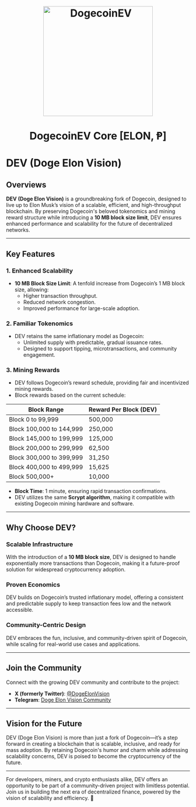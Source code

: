 <h1 align="center">
<img src="https://i.imgur.com/G1muLvB.jpeg" alt="DogecoinEV" width="300"/>
<br/><br/>
DogecoinEV Core [ELON, Ᵽ]
</h1>


# DEV (Doge Elon Vision) 

## Overviews

**DEV (Doge Elon Vision)** is a groundbreaking fork of Dogecoin, designed to live up to Elon Musk’s vision of a scalable, efficient, and high-throughput blockchain. By preserving Dogecoin's beloved tokenomics and mining reward structure while introducing a **10 MB block size limit**, DEV ensures enhanced performance and scalability for the future of decentralized networks.

---

## Key Features

### **1. Enhanced Scalability**
- **10 MB Block Size Limit**: A tenfold increase from Dogecoin’s 1 MB block size, allowing:
  - Higher transaction throughput.
  - Reduced network congestion.
  - Improved performance for large-scale adoption.

### **2. Familiar Tokenomics**
- DEV retains the same inflationary model as Dogecoin:
  - Unlimited supply with predictable, gradual issuance rates.
  - Designed to support tipping, microtransactions, and community engagement.

### **3. Mining Rewards**
- DEV follows Dogecoin’s reward schedule, providing fair and incentivized mining rewards.
- Block rewards based on the current schedule:

| **Block Range**          | **Reward Per Block (DEV)** |
|---------------------------|----------------------------|
| Block 0 to 99,999         | 500,000                   |
| Block 100,000 to 144,999  | 250,000                   |
| Block 145,000 to 199,999  | 125,000                   |
| Block 200,000 to 299,999  | 62,500                    |
| Block 300,000 to 399,999  | 31,250                    |
| Block 400,000 to 499,999  | 15,625                    |
| Block 500,000+            | 10,000                    |

- **Block Time**: 1 minute, ensuring rapid transaction confirmations.
- DEV utilizes the same **Scrypt algorithm**, making it compatible with existing Dogecoin mining hardware and software.

---

## Why Choose DEV?

### **Scalable Infrastructure**
With the introduction of a **10 MB block size**, DEV is designed to handle exponentially more transactions than Dogecoin, making it a future-proof solution for widespread cryptocurrency adoption.

### **Proven Economics**
DEV builds on Dogecoin’s trusted inflationary model, offering a consistent and predictable supply to keep transaction fees low and the network accessible.

### **Community-Centric Design**
DEV embraces the fun, inclusive, and community-driven spirit of Dogecoin, while scaling for real-world use cases and applications.

---

## Join the Community

Connect with the growing DEV community and contribute to the project:

- **X (formerly Twitter)**: [@DogeElonVision](https://x.com/dogeelonvision)  
- **Telegram**: [Doge Elon Vision Community](https://t.me/DogeElonVision)

---

## Vision for the Future

DEV (Doge Elon Vision) is more than just a fork of Dogecoin—it’s a step forward in creating a blockchain that is scalable, inclusive, and ready for mass adoption. By retaining Dogecoin's humor and charm while addressing scalability concerns, DEV is poised to become the cryptocurrency of the future.

---

For developers, miners, and crypto enthusiasts alike, DEV offers an opportunity to be part of a community-driven project with limitless potential. Join us in building the next era of decentralized finance, powered by the vision of scalability and efficiency. 🚀
